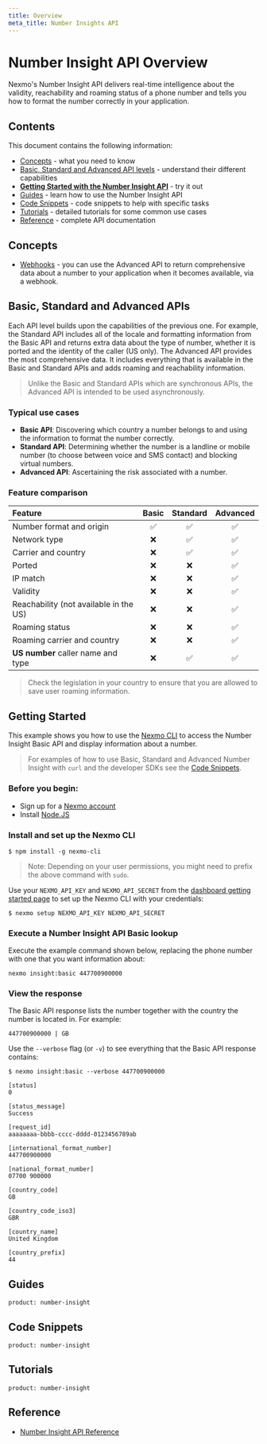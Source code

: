 ```yaml
---
title: Overview
meta_title: Number Insights API
---
```


# Number Insight API Overview

Nexmo's Number Insight API delivers real-time intelligence about the validity, reachability and roaming status of a phone number and tells you how to format the number correctly in your application.

## Contents
This document contains the following information:

- [Concepts](#concepts) - what you need to know
- [Basic, Standard and Advanced API levels](#basic-standard-and-advanced-apis) - understand their different capabilities
- **[Getting Started with the Number Insight API](#getting-started)** - try it out
- [Guides](#guides) - learn how to use the Number Insight API
- [Code Snippets](#code-snippets) - code snippets to help with specific tasks
- [Tutorials](#tutorials) - detailed tutorials for some common use cases
- [Reference](#reference) - complete API documentation

## Concepts

* [Webhooks](/concepts/guides/webhooks) - you can use the Advanced API to return comprehensive data about a number to your application when it becomes available, via a webhook.

## Basic, Standard and Advanced APIs
Each API level builds upon the capabilities of the previous one. For example, the Standard API includes all of the locale and formatting information from the Basic API and returns extra data about the type of number, whether it is ported and the identity of the caller (US only). The Advanced API provides the most comprehensive data. It includes everything that is available in the Basic and Standard APIs and adds roaming and reachability information.

> Unlike the Basic and Standard APIs which are synchronous APIs, the Advanced API is intended to be used asynchronously. 

### Typical use cases

- **Basic API**: Discovering which country a number belongs to and using the information to format the number correctly. 
- **Standard API**: Determining whether the number is a landline or mobile number (to choose between voice and SMS contact) and blocking virtual numbers.
- **Advanced API**: Ascertaining the risk associated with a number.

### Feature comparison
Feature | Basic | Standard | Advanced
:--|:--:|:--:|:--:
Number format and origin| ✅ | ✅ | ✅    
Network type| ❌ | ✅ | ✅
Carrier and country| ❌ | ✅ | ✅
Ported| ❌ | ❌ | ✅
IP match| ❌ | ❌ | ✅
Validity| ❌ | ❌ | ✅
Reachability (not available in the US)| ❌ | ❌ | ✅
Roaming status| ❌ | ❌ | ✅
Roaming carrier and country| ❌ | ❌ | ✅
**US number** caller name and type| ❌ | ✅ | ✅


> Check the legislation in your country to ensure that you are allowed to save user roaming information.

## Getting Started

This example shows you how to use the [Nexmo CLI](/tools) to access the Number Insight Basic API and display information about a number.

> For examples of how to use Basic, Standard and Advanced Number Insight with `curl` and the developer SDKs see the [Code Snippets](#code-snippets).

### Before you begin:

* Sign up for a [Nexmo account](https://dashboard.nexmo.com/signup)
* Install [Node.JS](https://nodejs.org/en/download/)

### Install and set up the Nexmo CLI

```
$ npm install -g nexmo-cli
```

> Note: Depending on your user permissions, you might need to prefix the above command with `sudo`.

Use your `NEXMO_API_KEY` and `NEXMO_API_SECRET` from the [dashboard getting started page](https://dashboard.nexmo.com/getting-started-guide) to set up the Nexmo CLI with your credentials:

```
$ nexmo setup NEXMO_API_KEY NEXMO_API_SECRET
```

### Execute a Number Insight API Basic lookup

Execute the example command shown below, replacing the phone number with one that you want information about:

```
nexmo insight:basic 447700900000
```

### View the response

The Basic API response lists the number together with the country the number is located in. For example:

```
447700900000 | GB
```
Use the `--verbose` flag (or `-v`) to see everything that the Basic API response contains:

````
$ nexmo insight:basic --verbose 447700900000

[status]
0

[status_message]
Success

[request_id]
aaaaaaaa-bbbb-cccc-dddd-0123456789ab

[international_format_number]
447700900000

[national_format_number]
07700 900000

[country_code]
GB

[country_code_iso3]
GBR

[country_name]
United Kingdom

[country_prefix]
44
````




## Guides

```concept_list
product: number-insight
```

## Code Snippets

```code_snippet_list
product: number-insight
```

## Tutorials

```tutorials
product: number-insight
```

## Reference

* [Number Insight API Reference](/api/number-insight)
